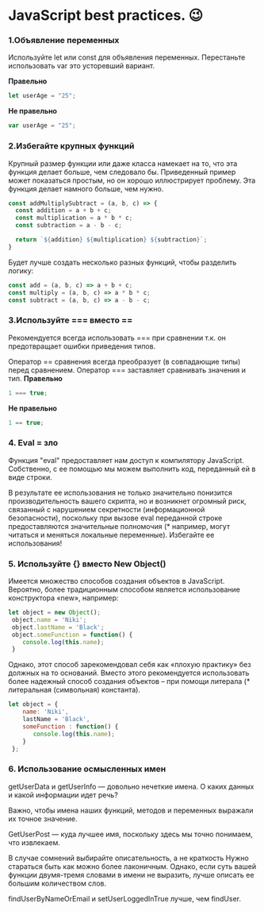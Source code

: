 # JavaScript best practices. :wink:

### 1.Объявление переменных
Используйте let или const для объявления переменных. Перестаньте использовать var это усторевший вариант.

**Правельно**

``` js
let userAge = "25";
```

**Не правельно**
``` js
var userAge = "25";
```

### 2.Избегайте крупных функций

Крупный размер функции или даже класса намекает на то, что эта функция делает больше, чем следовало бы. Приведенный пример может показаться простым, но он хорошо иллюстрирует проблему. Эта функция делает намного больше, чем нужно.
``` js
const addMultiplySubtract = (a, b, c) => {
  const addition = a + b + c;
  const multiplication = a * b * c;
  const subtraction = a - b - c;

  return `${addition} ${multiplication} ${subtraction}`;
}
```
Будет лучше создать несколько разных функций, чтобы разделить логику:
``` js
const add = (a, b, c) => a + b + c;
const multiply = (a, b, c) => a * b * c;
const subtract = (a, b, c) => a - b - c;
```
### 3.Используйте === вместо ==

Рекомендуется всегда использовать === при сравнении т.к. он предотвращает ошибки приведения типов.

Оператор == сравнения всегда преобразует (в совпадающие типы) перед сравнением. Оператор === заставляет сравнивать значения и тип.
**Правельно**

``` js
1 === true;
```

**Не правельно**
``` js
1 == true;
```

### 4. Eval = зло
Функция "eval" предоставляет нам доступ к компилятору JavaScript. Собственно, с ее помощью мы можем выполнить код, переданный ей в виде строки.

В результате ее использования не только значительно понизится производительность вашего скрипта, но и возникнет огромный риск, связанный с нарушением секретности (информационной безопасности), поскольку при вызове eval переданной строке предоставляются значительные полномочия (* например, могут читаться и меняться  локальные переменные). Избегайте ее использования!

### 5. Используйте {} вместо New Object()

Имеется множество способов создания объектов в JavaScript. Вероятно, более традиционным способом является использование конструктора «new», например:
``` js
let object = new Object();
 object.name = 'Niki';
 object.lastName = 'Black';
 object.someFunction = function() {
    console.log(this.name);
 }
```
Однако, этот способ зарекомендовал себя как «плохую практику» без должных на то оснований. Вместо этого рекомендуется использовать более надежный способ создания объектов – при помощи литерала (* литеральная (символьная) константа).
``` js
let object = {
    name: 'Niki',
    lastName = 'Black',
    someFunction : function() {
       console.log(this.name);
    }
 };
```

### 6. Использование осмысленных имен
getUserData и getUserInfo — довольно нечеткие имена. О каких данных и какой информации идет речь?

Важно, чтобы имена наших функций, методов и переменных выражали их точное значение.

GetUserPost — куда лучшее имя, поскольку здесь мы точно понимаем, что извлекаем.

В случае сомнений выбирайте описательность, а не краткость
Нужно стараться быть как можно более лаконичным. Однако, если суть вашей функции двумя-тремя словами в имени не выразить, лучше описать ее большим количеством слов.

findUserByNameOrEmail и setUserLoggedInTrue лучше, чем
findUser.